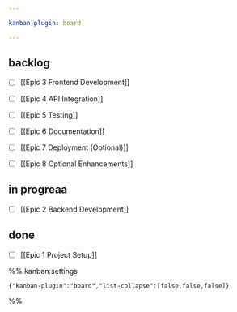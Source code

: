 ```yaml
---

kanban-plugin: board

---
```


## backlog

- [ ] [[Epic 3 Frontend Development]]
- [ ] [[Epic 4 API Integration]]
- [ ] [[Epic 5 Testing]]
- [ ] [[Epic 6 Documentation]]
- [ ] [[Epic 7 Deployment (Optional)]]
- [ ] [[Epic 8 Optional Enhancements]]


## in progreaa

- [ ] [[Epic 2 Backend Development]]


## done

- [ ] [[Epic 1 Project Setup]]




%% kanban:settings
```
{"kanban-plugin":"board","list-collapse":[false,false,false]}
```
%%